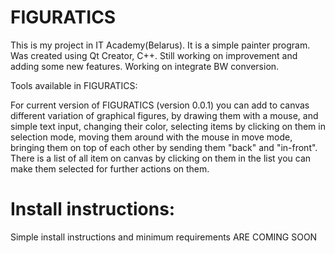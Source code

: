 # FIGURATICS


 

   This is my project in IT Academy(Belarus). It is a simple painter program. Was created using Qt Creator, C++. Still working on improvement and adding some new features. Working on integrate BW conversion.

Tools available in FIGURATICS:

  For current version of FIGURATICS (version 0.0.1)  you can add to canvas different variation of graphical figures, by drawing them with a mouse, and  simple text input, changing their color, selecting items by clicking on them in selection mode,  moving them around with the mouse in move mode, bringing them on top of each other by sending them "back" and "in-front". 
 There is a list of all item on canvas by clicking on them in the list you can make them selected for further actions on them.
 
 # Install instructions:
Simple install instructions and minimum requirements ARE COMING SOON


